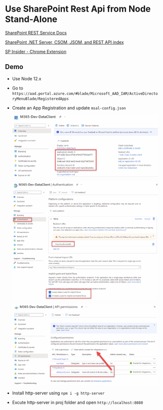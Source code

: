 # Use SharePoint Rest Api from Node Stand-Alone

[SharePoint REST Service Docs](https://docs.microsoft.com/en-us/sharepoint/dev/sp-add-ins/get-to-know-the-sharepoint-rest-service?tabs=csom)

[SharePoint .NET Server, CSOM, JSOM, and REST API index](https://docs.microsoft.com/en-us/sharepoint/dev/sp-add-ins/sharepoint-net-server-csom-jsom-and-rest-api-index)

[SP Insider - Chrome Extension](https://chrome.google.com/webstore/detail/sp-insider/gjckpigahcbffmeofjfedlffddhfidhj)

## Demo

- Use Node 12.x
- Go to `https://aad.portal.azure.com/#blade/Microsoft_AAD_IAM/ActiveDirectoryMenuBlade/RegisteredApps`
- Create an App Registration and update `msal-config.json`

    ![app-reg-01](_images/app-reg-01.png)

    ![app-reg-01](_images/app-reg-02.png)

    ![app-reg-01](_images/app-reg-03.png)

- Install http-server using `npm i -g http-server`    
- Excute http-server in proj folder and open `http://localhost:8080`